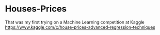 # Houses-Prices

That was my first trying on a Machine Learning competition at Kaggle
https://www.kaggle.com/c/house-prices-advanced-regression-techniques
